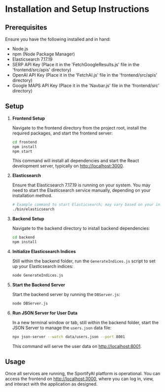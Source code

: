 # Installation and Setup Instructions

## Prerequisites
Ensure you have the following installed and in hand:
- Node.js
- npm (Node Package Manager)
- Elasticsearch 7.17.19
- SERP API Key (Place it in the 'FetchGoogleResults.js' file in the 'frontend/src/apis' directory)
- OpenAI API Key (Place it in the 'FetchAI.js' file in the 'frontend/src/apis' directory)
- Google MAPS API Key (Place it in the 'Navbar.js' file in the 'frontend/src' directory)

## Setup

1. **Frontend Setup**

   Navigate to the frontend directory from the project root, install the required packages, and start the frontend server:
   
   ```bash
   cd frontend
   npm install
   npm start
   ```

   This command will install all dependencies and start the React development server, typically on [http://localhost:3000](http://localhost:3000).

2. **Elasticsearch**

   Ensure that Elasticsearch 7.17.19 is running on your system. You may need to start the Elasticsearch service manually, depending on your installation method.
   
   ```bash
   # Example command to start Elasticsearch; may vary based on your installation
   ./bin/elasticsearch
   ```

3. **Backend Setup**

   Navigate to the backend directory to install backend dependencies:
   
   ```bash
   cd backend
   npm install
   ```

4. **Initialize Elasticsearch Indices**

   Still within the backend folder, run the `GenerateIndices.js` script to set up your Elasticsearch indices:
   
   ```bash
   node GenerateIndices.js
   ```

5. **Start the Backend Server**

   Start the backend server by running the `DBServer.js`:
   
   ```bash
   node DBServer.js
   ```

6. **Run JSON Server for User Data**

   In a new terminal window or tab, still within the backend folder, start the JSON Server to manage the `users.json` data file:
   
   ```bash
   npx json-server --watch data/users.json --port 8001
   ```

   This command will serve the user data on [http://localhost:8001](http://localhost:8001).

## Usage
Once all services are running, the SportifyAI platform is operational. You can access the frontend on [http://localhost:3000](http://localhost:3000), where you can log in, view, and interact with the application as designed.
